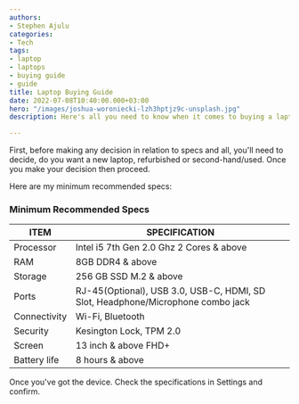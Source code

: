 ```yaml
---
authors:
- Stephen Ajulu
categories:
- Tech
tags:
- laptop
- laptops
- buying guide
- guide
title: Laptop Buying Guide
date: 2022-07-08T10:40:00.000+03:00
hero: "/images/joshua-woroniecki-lzh3hptjz9c-unsplash.jpg"
description: Here's all you need to know when it comes to buying a laptop

---
```

First, before making any decision in relation to specs and all, you'll need to decide, do you want a new laptop, refurbished or second-hand/used. Once you make your decision then proceed.

Here are my minimum recommended specs:

### Minimum Recommended Specs

| ITEM | SPECIFICATION |
| --- | --- |
| Processor | Intel i5 7th Gen 2.0 Ghz 2 Cores & above |
| RAM | 8GB DDR4 & above |
| Storage | 256 GB SSD M.2 & above |
| Ports | RJ-45(Optional), USB 3.0, USB-C, HDMI, SD Slot, Headphone/Microphone combo jack |
| Connectivity | Wi-Fi, Bluetooth |
| Security | Kesington Lock, TPM 2.0 |
| Screen | 13 inch & above FHD+ |
| Battery life | 8 hours & above |

Once you've got the device. Check the specifications in Settings and confirm.